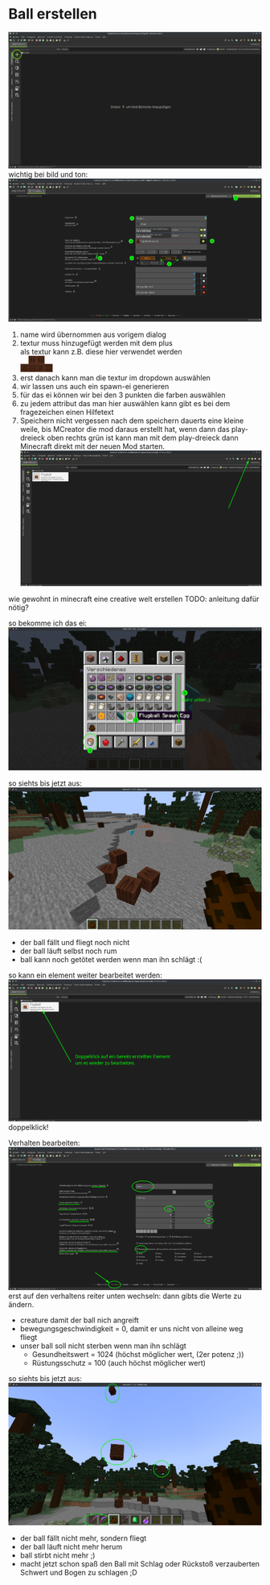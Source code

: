 # Ball erstellen
![](ide-start.png)
wichtig bei bild und ton:
![](lebewesen-erstellen-2-bild-ton.png)
1. name wird übernommen aus vorigem dialog
2. textur muss hinzugefügt werden mit dem plus  
als textur kann z.B. diese hier verwendet werden  
![ball textur](flugball-texture.png)
3. erst danach kann man die textur im dropdown auswählen
4. wir lassen uns auch ein spawn-ei generieren
5. für das ei können wir bei den 3 punkten die farben auswählen
6. zu jedem attribut das man hier auswählen kann gibt es bei dem fragezeichen einen Hilfetext
7. Speichern nicht vergessen
nach dem speichern dauerts eine kleine weile, bis MCreator die mod daraus erstellt hat, wenn dann das play-dreieck oben rechts grün ist kann man mit dem play-dreieck dann Minecraft direkt mit der neuen Mod starten.
![play-dreieck](ide-start-play-dreieck.png)

wie gewohnt in minecraft eine creative welt erstellen
TODO: anleitung dafür nötig?

so bekomme ich das ei:
![wo ist das ei](ingame-wo-ist-das-spawn-ei.png)

so siehts bis jetzt aus:
![was wir bis jetzt haben](ingame-so-siehts-bis-jetzt-aus-0.png)
- der ball fällt und fliegt noch nicht
- der ball läuft selbst noch rum
- ball kann noch getötet werden wenn man ihn schlägt :(

so kann ein element weiter bearbeitet werden:
![element bearbeiten](ide-start-element-bearbeiten.png)
doppelklick!

Verhalten bearbeiten:
![verhalten einstellungen](lebewesen-erstellen-2-verhalten.png)
erst auf den verhaltens reiter unten wechseln:
dann gibts die Werte zu ändern.
- creature damit der ball nich angreift
- bewegungsgeschwindigkeit = 0, damit er uns nicht von alleine weg fliegt
- unser ball soll nicht sterben wenn man ihn schlägt
    - Gesundheitswert = 1024 (höchst möglicher wert, (2er potenz ;)) 
    - Rüstungsschutz = 100 (auch höchst möglicher wert)


so siehts bis jetzt aus:
![was wir bis jetzt haben](ingame-so-siehts-bis-jetzt-aus-1.png)
- der ball fällt nicht mehr, sondern fliegt
- der ball läuft nicht mehr herum
- ball stirbt nicht mehr ;)
- macht jetzt schon spaß den Ball mit Schlag oder Rückstoß verzauberten Schwert und Bogen zu schlagen ;D